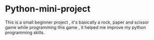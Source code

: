 # Python-mini-project
This is a small beginner project , it's basically a rock, paper and scissor game while programming this game , it helped me improve my python programming skills.
